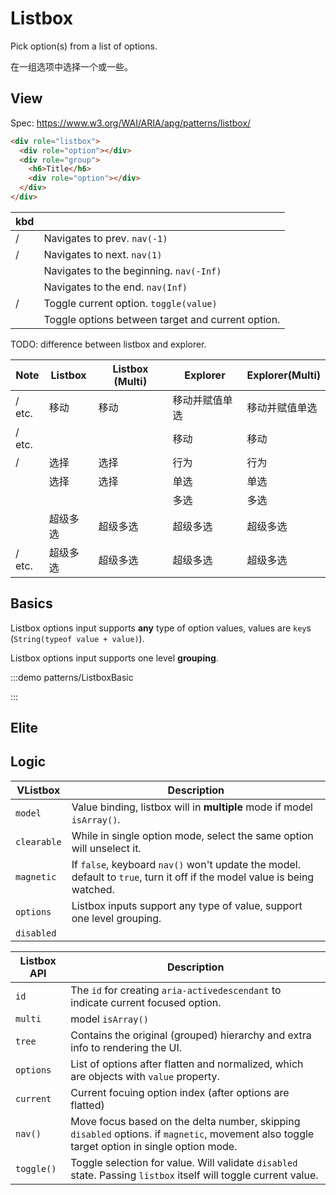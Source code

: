 # Listbox

Pick option(s) from a list of options.

在一组选项中选择一个或一些。

## View

Spec: https://www.w3.org/WAI/ARIA/apg/patterns/listbox/

```html
<div role="listbox">
  <div role="option"></div>
  <div role="group">
    <h6>Title</h6>
    <div role="option"></div>
  </div>
</div>
```

| kbd                                         |                                                   |
| ------------------------------------------- | ------------------------------------------------- |
| <vp-kbd k="up" /> / <vp-kbd k="left" />     | Navigates to prev. `nav(-1)`                      |
| <vp-kbd k="down" /> / <vp-kbd k="right" />  | Navigates to next. `nav(1)`                       |
| <vp-kbd k="Home" />                         | Navigates to the beginning. `nav(-Inf)`           |
| <vp-kbd k="End" />                          | Navigates to the end. `nav(Inf)`                  |
| <vp-kbd k="Space" /> / <vp-kbd k="Enter" /> | Toggle current option. `toggle(value)`            |
| <vp-kbd k="Shift+m0" />                     | Toggle options between target and current option. |

TODO: difference between listbox and explorer.

| Note                                                    | Listbox  | Listbox (Multi) | Explorer       | Explorer(Multi) |
| ------------------------------------------------------- | -------- | --------------- | -------------- | --------------- |
| <vp-kbd k="up" /> / <vp-kbd k="Home" /> etc.            | 移动     | 移动            | 移动并赋值单选 | 移动并赋值单选  |
| <vp-kbd k="Ctrl+up" /> / <vp-kbd k="Ctrl+Home" /> etc.  |          |                 | 移动           | 移动            |
| <vp-kbd k="Space" /> / <vp-kbd k="Enter" />             | 选择     | 选择            | 行为           | 行为            |
| <vp-kbd k="m0" />                                       | 选择     | 选择            | 单选           | 单选            |
| <vp-kbd k="Ctrl+m0" />                                  |          |                 | 多选           | 多选            |
| <vp-kbd k="Shift+m0" />                                 | 超级多选 | 超级多选        | 超级多选       | 超级多选        |
| <vp-kbd k="Shift+up" />/ <vp-kbd k="Shift+Home" /> etc. | 超级多选 | 超级多选        | 超级多选       | 超级多选        |

## Basics

Listbox options input supports **any** type of option values, values are `key`s (`String(typeof value + value)`).

Listbox options input supports one level **grouping**.

:::demo patterns/ListboxBasic

:::

## Elite

## Logic

| VListbox    | Description                                                                                                              |
| ----------- | ------------------------------------------------------------------------------------------------------------------------ |
| `model`     | Value binding, listbox will in **multiple** mode if model `isArray()`.                                                   |
| `clearable` | While in single option mode, select the same option will unselect it.                                                    |
| `magnetic`  | If `false`, keyboard `nav()` won't update the model. default to `true`, turn it off if the model value is being watched. |
| `options`   | Listbox inputs support any type of value, support one level grouping.                                                    |
| `disabled`  |                                                                                                                          |

| Listbox API       | Description                                                                                                                                 |
| ----------------- | ------------------------------------------------------------------------------------------------------------------------------------------- |
| `id`              | The `id` for creating `aria-activedescendant` to indicate current focused option.                                                           |
| `multi`           | model `isArray()`                                                                                                                           |
| `tree`            | Contains the original (grouped) hierarchy and extra info to rendering the UI.                                                               |
| `options`         | List of options after flatten and normalized, which are objects with `value` property.                                                      |
| `current`         | Current focuing option index (after options are flatted)                                                                                    |
| `nav()`           | Move focus based on the delta number, skipping `disabled` options. if `magnetic`, movement also toggle target option in single option mode. |
| `toggle()`        | Toggle selection for value. Will validate `disabled` state. Passing `listbox` itself will toggle current value.                            |
